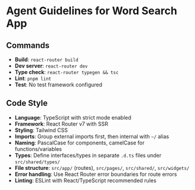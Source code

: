 # Agent Guidelines for Word Search App

## Commands

- **Build**: `react-router build`
- **Dev server**: `react-router dev`
- **Type check**: `react-router typegen && tsc`
- **Lint**: `pnpm lint`
- **Test**: No test framework configured

## Code Style

- **Language**: TypeScript with strict mode enabled
- **Framework**: React Router v7 with SSR
- **Styling**: Tailwind CSS
- **Imports**: Group external imports first, then internal with `~/` alias
- **Naming**: PascalCase for components, camelCase for functions/variables
- **Types**: Define interfaces/types in separate `.d.ts` files under `src/shared/types/`
- **File structure**: `src/app/` (routes), `src/pages/`, `src/shared/`, `src/widgets/`
- **Error handling**: Use React Router error boundaries for route errors
- **Linting**: ESLint with React/TypeScript recommended rules

